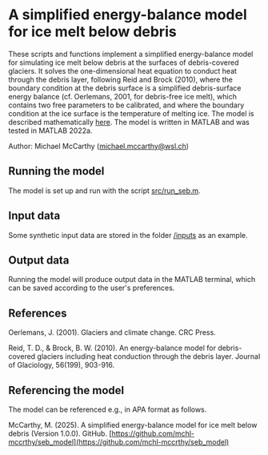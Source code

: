 # A simplified energy-balance model for ice melt below debris

These scripts and functions implement a simplified energy-balance model for simulating ice melt below debris at the surfaces of debris-covered glaciers. It solves the one-dimensional heat equation to conduct heat through the debris layer, following Reid and Brock (2010), where the boundary condition at the debris surface is a simplified debris-surface energy balance (cf. Oerlemans, 2001, for debris-free ice melt), which contains two free parameters to be calibrated, and where the boundary condition at the ice surface is the temperature of melting ice. The model is described mathematically [here](/docs/seb_model_description.pdf). The model is written in MATLAB and was tested in MATLAB 2022a.

Author: Michael McCarthy (michael.mccarthy@wsl.ch)

## Running the model
The model is set up and run with the script [src/run_seb.m](src/run_seb.m). 

## Input data 
Some synthetic input data are stored in the folder [/inputs](/inputs) as an example. 

## Output data
Running the model will produce output data in the MATLAB terminal, which can be saved according to the user's preferences.

## References
Oerlemans, J. (2001). Glaciers and climate change. CRC Press.

Reid, T. D., & Brock, B. W. (2010). An energy-balance model for debris-covered glaciers including heat conduction through the debris layer. Journal of Glaciology, 56(199), 903-916.

## Referencing the model
The model can be referenced e.g., in APA format as follows.

McCarthy, M. (2025). A simplified energy-balance model for ice melt below debris (Version 1.0.0). GitHub. [https://github.com/mchl-mccrthy/seb_model](https://github.com/mchl-mccrthy/seb_model)
